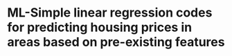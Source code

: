 # ML-Simple linear regression codes for predicting housing prices in areas based on pre-existing features
